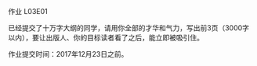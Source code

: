 作业 L03E01

已经提交了十万字大纲的同学，请用你全部的才华和气力，写出前3页（3000字以内），要让出版人、你的目标读者看了之后，能立即被吸引住。

作业提交时间：2017年12月23日之前。 
